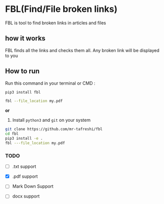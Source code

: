 # FBL(Find/File broken links)

FBL is tool to find broken links in articles and files



## how it works

FBL finds all the links and checks them all. Any broken link will be displayed to you



## How to run

Run this command in your terminal or CMD :

```bash 
pip3 install fbl

fbl --file_location my.pdf
```

**or**

1. Install `python3` and `git` on your system

```bash
git clone https://github.com/mr-tafreshi/fbl
cd fbl
pip3 install -e . 
fbl ---file_location my.pdf
```



### TODO

- [ ] .txt support

- [x] .pdf support
- [ ] Mark Down Support
- [ ] docx support
